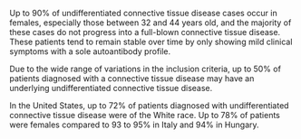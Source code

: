 Up to 90% of undifferentiated connective tissue disease cases occur in females, especially those between 32 and 44 years old, and the majority of these cases do not progress into a full-blown connective tissue disease. These patients tend to remain stable over time by only showing mild clinical symptoms with a sole autoantibody profile.

Due to the wide range of variations in the inclusion criteria, up to 50% of patients diagnosed with a connective tissue disease may have an underlying undifferentiated connective tissue disease.

In the United States, up to 72% of patients diagnosed with undifferentiated connective tissue disease were of the White race. Up to 78% of patients were females compared to 93 to 95% in Italy and 94% in Hungary.